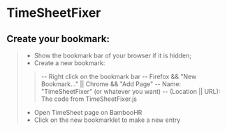 # TimeSheetFixer

## Create your bookmark:

> - Show the bookmark bar of your browser if it is hidden;
> - Create a new bookmark: 
>> -- Right click on the bookmark bar
>> -- Firefox && "New Bookmark..." || Chrome && "Add Page"
>> -- Name: "TimeSheetFixer" (or whatever you want)
>> -- (Location || URL): The code from TimeSheetFixer.js
> - Open TimeSheet page on BambooHR
> - Click on the new bookmarklet to make a new entry
